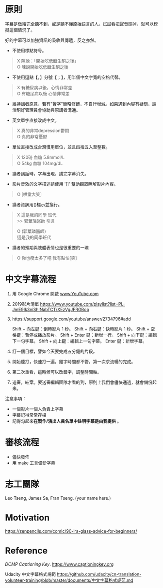 # 原則

字幕是做給完全聽不到，或是聽不懂原始語言的人。試試看把聲音關掉，就可以模擬這個情況了。

好的字幕可以加強資訊的吸收與傳遞，反之亦然。

* 不使用標點符号。
> X 陳說：「開始吃低醣生酮之後」  
> O 陳說開始吃低醣生酮之後


* 不使用逗點【，】分號【；】，用半個中文字寬的空格代替。
> X 有糖尿病以後，心情非常差  
> O 有糖尿病以後 心情非常差

* 維持講者原意，若有"贅字"簡略修飾，不自行增減。如果遇到內容有疑問，請洽酮好管理員會協助與原講者溝通。

* 英文單字直接改成中文。
> X 真的非常depression鬱悶  
> O 真的非常憂鬱

* 單位直接改成台灣慣用單位，並且四捨五入至整數。
> X 120磅 血糖 5.8mmol/L  
> O 54kg 血糖 104mg/dL

* 講者講話時，字幕出現，講完字幕消失。

* 影片音效的文字描述請使用 '[]' 幫助觀眾瞭解影片內容。
> O [哄堂大笑]

* 講者資訊用()標示並換行。

> X 這是我的同學  班代   
> \>> 郭葉璘醫師  引言
>
> O (郭葉璘醫師)   
> 這是我的同學班代

* 講者的預期與肢體表情也是很重要的一環
> O 你也瘦太多了吧 我有點怕[笑]

# 中文字幕流程

1. 用 Google Chrome 開啟 www.YouTube.com

   

2. 2019影片清單 https://www.youtube.com/playlist?list=PL-JmE9Ik3niShINabTCTrXEzVgJFRGBob

   

3. https://support.google.com/youtube/answer/2734796#add

   Shift + 向左鍵：倒轉影片 1 秒。
   Shift + 向右鍵：快轉影片 1 秒。
   Shift + 空格鍵：暫停或播放影片。
   Shift + Enter 鍵：新增一行。
   Shift + 向下鍵：編輯下一句字幕。
   Shift + 向上鍵：編輯上一句字幕。
   Enter 鍵：新增字幕。

   

4. 訂一個目標，譬如今天要完成五分鐘的片段。

   

5. 開始聽打，快速打一遍，錯字時間都不管，第一次求流暢的完成。

   

6. 第二次重看，這時候可以改錯字，調整時間軸。

   

7. 送審，結案。要送審編輯團隊才看的到，原則上我們會儘快通過，就會備份起來。

注意事項：

* 一個影片一個人負責上字幕
* 字幕記得常常存檔
* 記得勾起來**在製作/演出人員名單中註明字幕是由我提供** 。

# 審核流程

* 儘快發佈
* 用 make 工具備份字幕

# 志工團隊

Leo Tseng, James Sa, Fran Tseng. (your name here.)

# Motivation
https://zenpencils.com/comic/90-ira-glass-advice-for-beginners/

# Reference

*DCMP Captioning Key*. https://www.captioningkey.org 

Udacity 中文字幕格式規範  https://github.com/udacity/cn-translation-volunteer-training/blob/master/documents/中文字幕格式规范.md

```

```